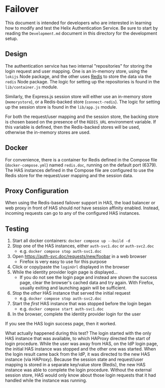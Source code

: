 # Failover

This document is intended for developers who are interested in learning how to
modify and test the Helix Authentication Service. Be sure to start by reading
the `Development.md` document in this directory for the development setup.

## Design

The authentication service has two internal "repositories" for storing the login
request and user mapping. One is an in-memory store, using the `lokijs` Node
package, and the other uses [Redis](https://redis.io) to store the data via the
`redis` Node package. The logic for setting up the repositories is found in the
`lib/container.js` module.

Similarly, the Express.js session store will either use an in-memory store
(`memorystore`), or a Redis-backed store (`connect-redis`). The logic for
setting up the session store is found in the `lib/app.js` module.

For both the request/user mapping and the session store, the backing store is
chosen based on the presence of the `REDIS_URL` environment variable. If this
variable is defined, then the Redis-backed stores will be used, otherwise the
in-memory stores are used.

## Docker

For convenience, there is a container for Redis defined in the Compose file
(`docker-compose.yml`) named `redis.doc`, running on the default port (6379).
The HAS instances defined in the Compose file are configured to use the Redis
store for the request/user mapping and the session data.

## Proxy Configuration

When using the Redis-based failover support in HAS, the load balancer or web
proxy in front of HAS should _not_ have session affinity enabled. Instead,
incoming requests can go to any of the configured HAS instances.

## Testing

1. Start all docker containers: `docker compose up --build -d`
1. Stop one of the HAS instances, either `auth-svc1.doc` or `auth-svc2.doc`
    * e.g. `docker compose stop auth-svc1.doc`
1. Open https://auth-svc.doc/requests/new/foobar in a web browser
    * Firefox is very easy to use for this purpose
1. Click or copy/paste the `loginUrl` displayed in the browser
1. While the identity provider login page is displayed...
    * If you do not see the login page and instead are shown the success page,
      clear the browser's cached data and try again. With Firefox, usually
      exiting and launching again will be sufficient.
1. Stop the _other_ HAS instance that served the initial request
    * e.g. `docker compose stop auth-svc2.doc`
1. Start the _first_ HAS instance that was stopped before the login began
    * e.g. `docker compose start auth-svc1.doc`
1. In the browser, complete the identity provider login for the user

If you see the HAS login success page, then it worked.

What actually happened during this test? The login started with the only HAS
instance that was available, to which HAProxy directed the start of login
procedure. While the user was away from HAS, on the IdP login page, the initial
HAS instance was stopped and the other one was started. When the login result
came back from the IdP, it was directed to the new HAS instance (via HAProxy).
Because the session state and request/user mapping is stored in a separate
key/value store (Redis), the new HAS instance was able to complete the login
procedure. Without the external session store, HAS would only know about those
login requests that it had handled while the instance was running.
